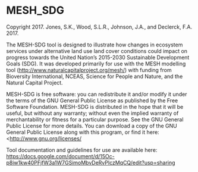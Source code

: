 # MESH_SDG

Copyright 2017. Jones, S.K., Wood, S.L.R., Johnson, J.A., and Declerck, F.A. 2017. 

The MESH-SDG tool is designed to illustrate how changes in ecosystem services under alternative land use land cover conditions could impact on progress towards the United Nation’s 2015-2030 Sustainable Development Goals (SDG).  It was developed primarily for use with the MESH modelling tool (http://www.naturalcapitalproject.org/mesh/) with funding from Bioversity International, NCEAS, Science for People and Nature, and the Natural Capital Project. 

MESH-SDG is free software: you can redistribute it and/or modify it under the terms of the GNU General Public License as published by the Free Software Foundation. MESH-SDG is distributed in the hope that it will be useful, but without any warranty; without even the implied warranty of merchantability or fitness for a particular purpose.  See the GNU General Public License for more details. You can download a copy of the GNU General Public License along with this program, or find it here: <http://www.gnu.org/licenses/

Tool documentation and guidelines for use are available here: https://docs.google.com/document/d/15Oc-p8iw1kw40PFjfW3a1W7GSimoMbvDeRvPlczMqCQ/edit?usp=sharing 
